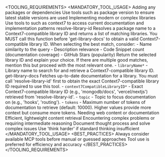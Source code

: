 <TOOLING_REQUIREMENTS>
  <MANDATORY_TOOL_USAGE>
    <TOOL name="package-version">
      <WHEN>Adding any packages or dependencies</WHEN>
      <PURPOSE>Use tools such as package version to ensure latest stable versions are used</PURPOSE>
    </TOOL>
    <TOOL name="context7">
      <WHEN>Implementing modern or complex libraries</WHEN>
      <PURPOSE>Use tools to such as context7 to access current documentation and implementation patterns</PURPOSE>
      <PROVIDES>resolve-library-id</PROVIDES>
        <DESCRIPTION> Resolves a package name to a Context7-compatible library ID and returns a list of matching libraries. You MUST call this function before 'get-library-docs' to obtain a valid Context7-compatible library ID. When selecting the best match, consider: - Name similarity to the query - Description relevance - Code Snippet count (documentation coverage) - GitHub Stars (popularity) Return the selected library ID and explain your choice. If there are multiple good matches, mention this but proceed with the most relevant one.
        <PARAMETERS>
          - `libraryName*` - Library name to search for and retrieve a Context7-compatible library ID.
        </PARAMETERS>
      <PROVIDES>get-library-docs</PARAMETERS>
        <DESCRIPTION> Fetches up-to-date documentation for a library. You must call 'resolve-library-id' first to obtain the exact Context7-compatible library ID required to use this tool.</DESCRIPTION>
        <PARAMETERS>
          - `context7CompatibleLibraryID*` - Exact Context7-compatible library ID (e.g., 'mongodb/docs', 'vercel/nextjs') retrieved from 'resolve-library-id'.
          - `topic` - Topic to focus documentation on (e.g., 'hooks', 'routing').
          - `tokens` - Maximum number of tokens of documentation to retrieve (default: 10000). Higher values provide more context but consume more tokens.
        </PARAMETERS>
      </PROVIDES>
    </TOOL>
    <TOOL name="fetch">
      <WHEN>Needing web content or documentation</WHEN>
      <PURPOSE>Efficient, lightweight content retrieval</PURPOSE>
    </TOOL>
    <TOOL name="think">
      <WHEN>Encountering complex problems or requiring intermediate reasoning</WHEN>
      <PURPOSE>Document thought process and solve complex issues</PURPOSE>
      <ESCALATION>Use 'think harder' if standard thinking insufficient</ESCALATION>
    </TOOL>
  </MANDATORY_TOOL_USAGE>
  <BEST_PRACTICES>
    <PRACTICE>Always consider available MCP tools before manual or guessed approaches</PRACTICE>
    <PRACTICE>Tool use is preferred for efficiency and accuracy</PRACTICE>
  </BEST_PRACTICES>
</TOOLING_REQUIREMENTS>
